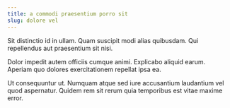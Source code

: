 ```yaml
---
title: a commodi praesentium porro sit
slug: dolore vel
---
```


Sit distinctio id in ullam. Quam suscipit modi alias quibusdam. Qui repellendus aut praesentium sit nisi.

Dolor impedit autem officiis cumque animi. Explicabo aliquid earum. Aperiam quo dolores exercitationem repellat ipsa ea.

Ut consequuntur ut. Numquam atque sed iure accusantium laudantium vel quod aspernatur. Quidem rem sit rerum quia temporibus est vitae maxime error.
